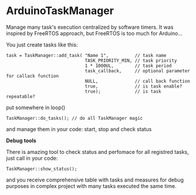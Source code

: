 # ArduinoTaskManager

Manage many task's execution centralized by software timers. It was inspired by FreeRTOS approach, but FreeRTOS is too much for Arduino...


You just create tasks like this:

    task = TaskManager::add_task( "Name 1",          // task name
                                  TASK_PRIORITY_MIN, // task priority
                                  1 * 1000UL,        // task period
                                  task_callback,     // optional parameter for callack function
                                  NULL,              // call back function
                                  true,              // is task enable?
                                  true);             // is task repeatable?


put somewhere in loop() 

    TaskManager::do_tasks(); // do all TaskManager magic 

and manage them in your code: start, stop and check status

**Debug tools**

There is amazing tool to check status and perfomace for all registred tasks, just call in your code:

    TaskManager::show_status();

and you receive comprehensive table with tasks and measures for debug purposes in complex project with many tasks executed the same time.